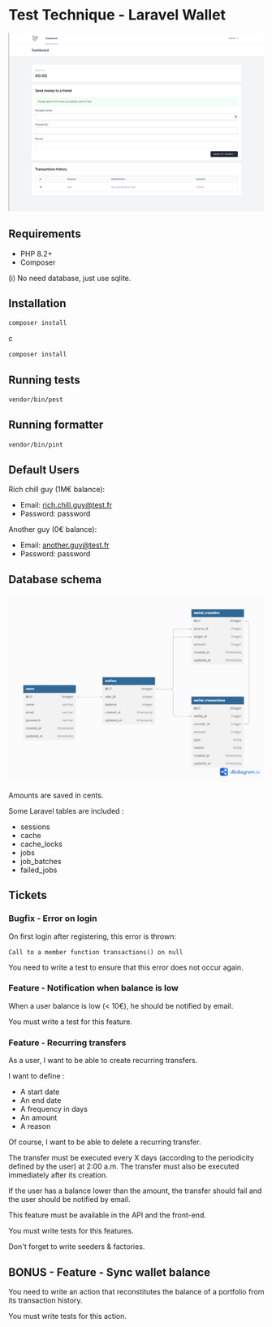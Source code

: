# Test Technique - Laravel Wallet

![Screenshot](screenshot.png)

## Requirements

- PHP 8.2+
- Composer

(i) No need database, just use sqlite.

## Installation

```bash
composer install
```
c
```bash
composer install
```

## Running tests

```bash
vendor/bin/pest
```

## Running formatter

```bash
vendor/bin/pint
```

## Default Users

Rich chill guy (1M€ balance):
- Email: rich.chill.guy@test.fr
- Password: password

Another guy (0€ balance):
- Email: another.guy@test.fr
- Password: password

## Database schema

![Database schema](mcd.png)

Amounts are saved in cents.

Some Laravel tables are included : 
- sessions
- cache
- cache_locks
- jobs
- job_batches
- failed_jobs

## Tickets

### Bugfix - Error on login

On first login after registering, this error is thrown:
```
Call to a member function transactions() on null
```

You need to write a test to ensure that this error does not occur again.

### Feature - Notification when balance is low

When a user balance is low (< 10€), he should be notified by email.

You must write a test for this feature.

### Feature - Recurring transfers

As a user, I want to be able to create recurring transfers.

I want to define : 
- A start date
- An end date
- A frequency in days
- An amount
- A reason

Of course, I want to be able to delete a recurring transfer.

The transfer must be executed every X days (according to the periodicity defined by the user) at 2:00 a.m.
The transfer must also be executed immediately after its creation.

If the user has a balance lower than the amount, the transfer should fail and the user should be notified by email.

This feature must be available in the API and the front-end.

You must write tests for this features.

Don't forget to write seeders & factories.

## BONUS - Feature - Sync wallet balance

You need to write an action that reconstitutes the balance of a portfolio from its transaction history.

You must write tests for this action.
